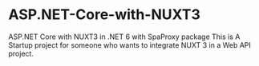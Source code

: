 # ASP.NET-Core-with-NUXT3
ASP.NET Core with NUXT3 in .NET 6 with SpaProxy package
This is A Startup project for someone who wants to integrate NUXT 3 in a Web API project.
